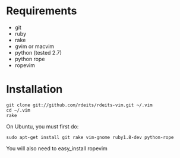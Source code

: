 Requirements
============

* git
* ruby
* rake
* gvim or macvim
* python (tested 2.7)
* python rope
* ropevim

Installation
============

	git clone git://github.com/rdeits/rdeits-vim.git ~/.vim
	cd ~/.vim
	rake

On Ubuntu, you must first do: 

	sudo apt-get install git rake vim-gnome ruby1.8-dev python-rope

You will also need to easy_install ropevim

